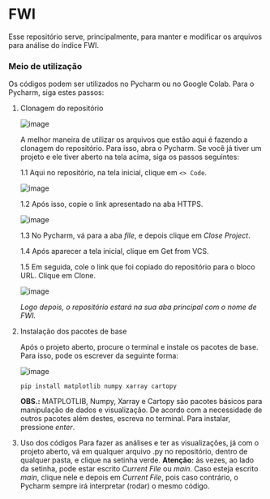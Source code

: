 # FWI
Esse repositório serve, principalmente, para manter e modificar os arquivos para análise do índice FWI. 

### Meio de utilização
Os códigos podem ser utilizados no Pycharm ou no Google Colab. Para o Pycharm, siga estes passos:

1. Clonagem do repositório
   
   ![image](https://github.com/user-attachments/assets/389b20e1-468b-4a76-99b5-de39b6b18962)
   
   A melhor maneira de utilizar os arquivos que estão aqui é fazendo a clonagem do repositório. Para isso, abra o Pycharm. Se você já tiver um projeto e ele tiver aberto na tela acima, siga os passos seguintes:
   
   1.1 Aqui no repositório, na tela inicial, clique em ```<> Code```.
   
   ![image](https://github.com/user-attachments/assets/ff34279b-2c3f-4ce0-aa91-4aa3f72e02a5)
   
   1.2 Após isso, copie o link apresentado na aba HTTPS.
   
   ![image](https://github.com/user-attachments/assets/19ec0248-c572-47f8-9b51-d373d8d64d40)
   
   1.3 No Pycharm, vá para a aba *file*, e depois clique em *Close Project*.
   
   1.4 Após aparecer a tela inicial, clique em Get from VCS.
   
   1.5 Em seguida, cole o link que foi copiado do repositório para o bloco URL. Clique em Clone.
   
   ![image](https://github.com/user-attachments/assets/b058e178-97fd-4b4e-aea9-63942637f4bc)

   _Logo depois, o repositório estará na sua aba principal com o nome de FWI._

2. Instalação dos pacotes de base

   Após o projeto aberto, procure o terminal e instale os pacotes de base. Para isso, pode os escrever da seguinte forma:
   
   ![image](https://github.com/user-attachments/assets/12361faf-3bfa-4a47-b45a-48d2756deb2d)
   ```
   pip install matplotlib numpy xarray cartopy 
   ```
   **OBS.:** MATPLOTLIB, Numpy, Xarray e Cartopy são pacotes básicos para manipulação de dados e visualização. De acordo com a necessidade de outros pacotes além destes, escreva no terminal. Para instalar, pressione _enter_.

3. Uso dos códigos
   Para fazer as análises e ter as visualizações, já com o projeto aberto, vá em qualquer arquivo .py no repositório, dentro de qualquer pasta, e clique na setinha verde.
   **Atenção:** às vezes, ao lado da setinha, pode estar escrito _Current File_ ou _main_. Caso esteja escrito _main_, clique nele e depois em _Current File_, pois caso contrário, o Pycharm sempre irá interpretar (rodar) o mesmo código. 

